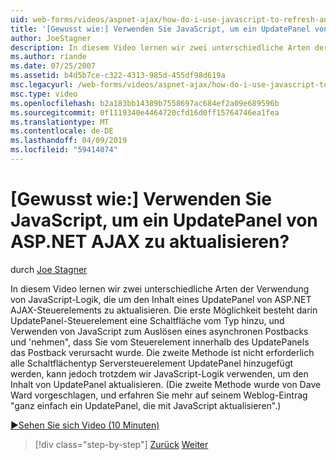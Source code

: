 ```yaml
---
uid: web-forms/videos/aspnet-ajax/how-do-i-use-javascript-to-refresh-an-aspnet-ajax-updatepanel
title: '[Gewusst wie:] Verwenden Sie JavaScript, um ein UpdatePanel von ASP.NET AJAX zu aktualisieren? | Microsoft-Dokumentation'
author: JoeStagner
description: In diesem Video lernen wir zwei unterschiedliche Arten der Verwendung von JavaScript-Logik, die um den Inhalt eines UpdatePanel von ASP.NET AJAX-Steuerelements zu aktualisieren. Die erste Möglichkeit ist, Hinzufügen einer...
ms.author: riande
ms.date: 07/25/2007
ms.assetid: b4d5b7ce-c322-4313-985d-455df98d619a
msc.legacyurl: /web-forms/videos/aspnet-ajax/how-do-i-use-javascript-to-refresh-an-aspnet-ajax-updatepanel
msc.type: video
ms.openlocfilehash: b2a183bb14389b7558697ac684ef2a09e689596b
ms.sourcegitcommit: 0f1119340e4464720cfd16d0ff15764746ea1fea
ms.translationtype: MT
ms.contentlocale: de-DE
ms.lasthandoff: 04/09/2019
ms.locfileid: "59414074"
---
```

# <a name="how-do-i-use-javascript-to-refresh-an-aspnet-ajax-updatepanel"></a>[Gewusst wie:] Verwenden Sie JavaScript, um ein UpdatePanel von ASP.NET AJAX zu aktualisieren?

durch [Joe Stagner](https://github.com/JoeStagner)

In diesem Video lernen wir zwei unterschiedliche Arten der Verwendung von JavaScript-Logik, die um den Inhalt eines UpdatePanel von ASP.NET AJAX-Steuerelements zu aktualisieren. Die erste Möglichkeit besteht darin UpdatePanel-Steuerelement eine Schaltfläche vom Typ hinzu, und Verwenden von JavaScript zum Auslösen eines asynchronen Postbacks und 'nehmen", dass Sie vom Steuerelement innerhalb des UpdatePanels das Postback verursacht wurde. Die zweite Methode ist nicht erforderlich alle Schaltflächentyp Serversteuerelement UpdatePanel hinzugefügt werden, kann jedoch trotzdem wir JavaScript-Logik verwenden, um den Inhalt von UpdatePanel aktualisieren. (Die zweite Methode wurde von Dave Ward vorgeschlagen, und erfahren Sie mehr auf seinem Weblog-Eintrag "ganz einfach ein UpdatePanel, die mit JavaScript aktualisieren".)

[&#9654;Sehen Sie sich Video (10 Minuten)](https://channel9.msdn.com/Blogs/ASP-NET-Site-Videos/how-do-i-use-javascript-to-refresh-an-aspnet-ajax-updatepanel)

> [!div class="step-by-step"]
> [Zurück](how-do-i-build-a-custom-aspnet-ajax-server-control.md)
> [Weiter](how-do-i-determine-whether-an-asynchronous-postback-has-occurred.md)
